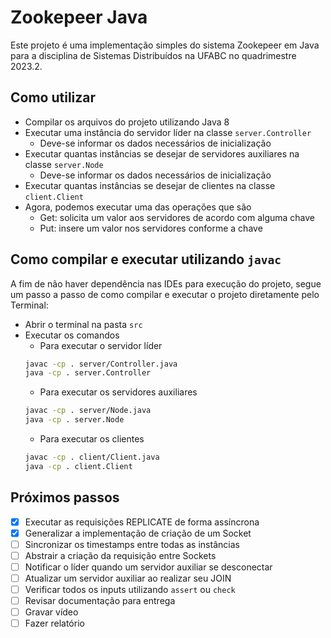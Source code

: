 # Zookepeer Java

Este projeto é uma implementação simples do sistema Zookepeer em Java para a disciplina de Sistemas Distribuídos
na UFABC no quadrimestre 2023.2.

## Como utilizar

- Compilar os arquivos do projeto utilizando Java 8
- Executar uma instância do servidor líder na classe `server.Controller`
  - Deve-se informar os dados necessários de inicialização
- Executar quantas instâncias se desejar de servidores auxiliares na classe `server.Node`
    - Deve-se informar os dados necessários de inicialização
- Executar quantas instâncias se desejar de clientes na classe `client.Client`
- Agora, podemos executar uma das operações que são
    - Get: solicita um valor aos servidores de acordo com alguma chave
    - Put: insere um valor nos servidores conforme a chave

## Como compilar e executar utilizando `javac`

A fim de não haver dependência nas IDEs para execução do projeto, segue um passo a passo 
de como compilar e executar o projeto diretamente pelo Terminal:

- Abrir o terminal na pasta `src`
- Executar os comandos
    - Para executar o servidor líder
  ```bash
  javac -cp . server/Controller.java
  java -cp . server.Controller
  ```
    - Para executar os servidores auxiliares
  ```bash
  javac -cp . server/Node.java
  java -cp . server.Node
  ```
    - Para executar os clientes
  ```bash
  javac -cp . client/Client.java
  java -cp . client.Client
  ```

## Próximos passos

- [X] Executar as requisições REPLICATE de forma assíncrona
- [X] Generalizar a implementação de criação de um Socket
- [ ] Sincronizar os timestamps entre todas as instâncias
- [ ] Abstrair a criação da requisição entre Sockets
- [ ] Notificar o líder quando um servidor auxiliar se desconectar
- [ ] Atualizar um servidor auxiliar ao realizar seu JOIN
- [ ] Verificar todos os inputs utilizando `assert` ou `check`
- [ ] Revisar documentação para entrega
- [ ] Gravar vídeo
- [ ] Fazer relatório
